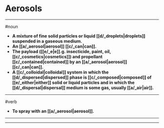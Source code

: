 # Aerosols
---
#noun
- **A mixture of fine solid particles or liquid [[d/_droplets|droplets]] suspended in a gaseous medium.**
- **An [[a/_aerosol|aerosol]] [[c/_can|can]].**
- **The payload ([[e/_e|e]].g. insecticide, paint, oil, [[c/_cosmetics|cosmetics]]) and propellant [[c/_contained|contained]] by an [[a/_aerosol|aerosol]] [[c/_can|can]].**
- **A [[c/_colloidal|colloidal]] system in which the [[d/_dispersed|dispersed]] phase is [[c/_composed|composed]] of [[e/_either|either]] solid or liquid particles and in which the [[d/_dispersal|dispersal]] medium is some gas, usually [[a/_air|air]].**
---
#verb
- **To spray with an [[a/_aerosol|aerosol]].**
---
---
